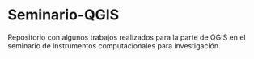 # Seminario-QGIS
Repositorio con algunos trabajos realizados para la parte de QGIS en el seminario de instrumentos computacionales para investigación.


